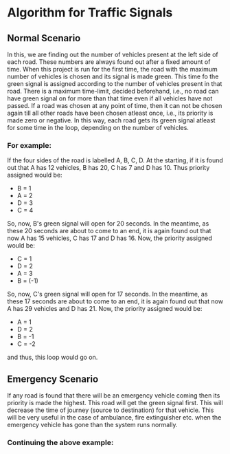 # Algorithm for Traffic Signals

## Normal Scenario

In this, we are finding out the number of vehicles present at the left side of each road. These numbers are always found out after a fixed amount of time. When this project is run for the first time, the road with the maximum number of vehicles is chosen and its signal is made green. This time fo the green signal is assigned according to the number of vehicles present in that road. There is a maximum time-limit, decided beforehand, i.e., no road can have green signal on for more than that time even if all vehicles have not passed. If a road was chosen at any point of time, then it can not be chosen again till all other roads have been chosen atleast once, i.e., its priority is made zero or negative. In this way, each road gets its green signal atleast for some time in the loop, depending on the number of vehicles.

### For example:

If the four sides of the road is labelled A, B, C, D. At the starting, if it is found out that A has 12 vehicles, B has 20, C has 7 and D has 10. Thus priority assigned would be:
* B = 1
* A = 2
* D = 3
* C = 4

So, now, B's green signal will open for 20 seconds. In the meantime, as these 20 seconds are about to come to an end, it is again found out that now A has 15 vehicles, C has 17 and D has 16. Now, the priority assigned would be:
* C = 1
* D = 2
* A = 3
* B = (-1)

So, now, C's green signal will open for 17 seconds. In the meantime, as these 17 seconds are about to come to an end, it is again found out that now A has 29 vehicles and D has 21. Now, the priority assigned would be:
* A = 1
* D = 2
* B = -1
* C = -2

and thus, this loop would go on.

## Emergency Scenario

If any road is found that there will be an emergency vehicle coming then its priority is made the highest. This road will get the green signal first. This will decrease the time of journey (source to destination) for that vehicle. This will be very useful in the case of ambulance, fire extinguisher etc. when the emergency vehicle has gone than the system runs normally.

### Continuing the above example:
